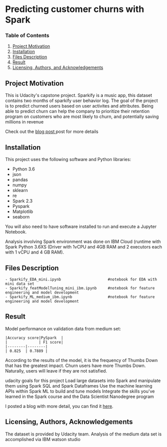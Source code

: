 # Predicting customer churns with Spark

### Table of Contents

1. [Project Motivation](#motivation)
2. [Installation](#installation)
3. [Files Description](#files)
4. [Result](#Result)
5. [Licensing, Authors, and Acknowledgements](#licensing)



## Project Motivation<a name="motivation"></a>

This is Udacity's capstone project. Sparkify is a music app, this dataset contains two months of sparkify user behavior log.  The goal of the project is to predict churned users based on user activites and attributes. Being able to predict churn can help the  company to prioritize their retention program on customers who are most likely to churn, and potentially saving millions in revenue

Check out the [blog post ](https://medium.com/) post for more details

## Installation <a name="installation"></a>

This project uses the following software and Python libraries:

- Python 3.6
- json
- pandas
- numpy
- sklearn
- re
- Spark 2.3
- Pyspark
- Matplotlib
- seaborn

You will also need to have software installed to run and execute a Jupyter Notebook.

Analysis involving  Spark environment was done on  IBM Cloud (runtime with Spark Python 3.6XS (Driver with 1vCPU and 4GB RAM and 2 executors each with 1 vCPU and 4 GB RAM).


## Files Description<a name="files"></a>

```
- Sparkify_EDA_mini.ipynb                     #notebook for EDA with mini data set
- Sparkify_featModelTuning_mini_ibm.ipynb     #notebook for feature engineering and model development
- Sparkify_ML_medium_ibm.ipynb                #notebook for feature engineering and model development

```

## Result

Model performance on validation  data from medium set:

    |Accuracy score|PySpark  |
    |              | F1 score|
    |--------|--------|
    | 0.825  | 0.7889 |

According to the results of the model, it is the frequency of Thumbs Down that has the greatest impact. Churn users have more Thumbs Down. Naturally, users will leave if they are not satisfied.

udacity goals for this project
Load large datasets into Spark and manipulate them using Spark SQL and Spark Dataframes
Use the machine learning APIs within Spark ML to build and tune models
Integrate the skills you've learned in the Spark course and the Data Scientist Nanodegree program



I posted a blog with more detail, you can find it [here](https://medium.com/).

## Licensing, Authors, Acknowledgements<a name="licensing"></a>

The dataset is provided by Udacity team. Analysis of the medium data set is accomplished via IBM watson studio 